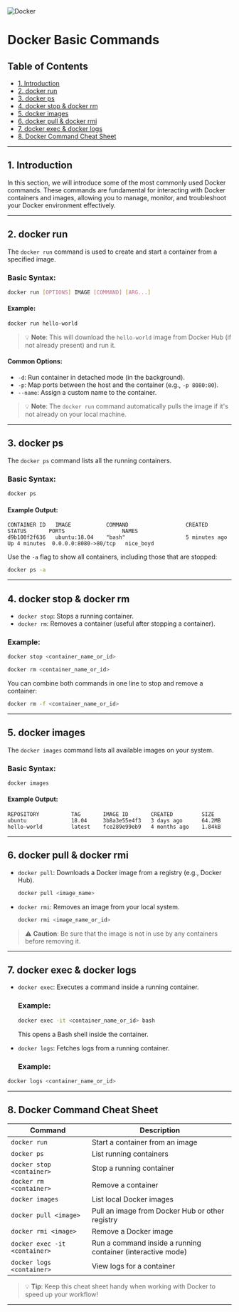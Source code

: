 <div align="left">
  <img src="/resources/images/docker-logo.png" alt="Docker" >
</div>

<!-- omit in toc -->
# Docker Basic Commands

<!-- omit in toc -->
## Table of Contents

- [1. Introduction](#1-introduction)
- [2. docker run](#2-docker-run)
- [3. docker ps](#3-docker-ps)
- [4. docker stop & docker rm](#4-docker-stop--docker-rm)
- [5. docker images](#5-docker-images)
- [6. docker pull & docker rmi](#6-docker-pull--docker-rmi)
- [7. docker exec & docker logs](#7-docker-exec--docker-logs)
- [8. Docker Command Cheat Sheet](#8-docker-command-cheat-sheet)

---

## 1. Introduction

In this section, we will introduce some of the most commonly used Docker commands. These commands are fundamental for interacting with Docker containers and images, allowing you to manage, monitor, and troubleshoot your Docker environment effectively.

---

## 2. docker run

The `docker run` command is used to create and start a container from a specified image.

### Basic Syntax:
```bash 
docker run [OPTIONS] IMAGE [COMMAND] [ARG...] 
```

#### Example:
```bash 
docker run hello-world 
```

> 💡 **Note**: This will download the `hello-world` image from Docker Hub (if not already present) and run it.

#### Common Options:
- `-d`: Run container in detached mode (in the background).
- `-p`: Map ports between the host and the container (e.g., `-p 8080:80`).
- `--name`: Assign a custom name to the container.

> 💡 **Note**: The `docker run` command automatically pulls the image if it's not already on your local machine.

---

## 3. docker ps

The `docker ps` command lists all the running containers.

### Basic Syntax:
```bash 
docker ps 
```
#### Example Output:

```plaintext
CONTAINER ID   IMAGE           COMMAND                  CREATED        STATUS       PORTS                  NAMES
d9b100f2f636   ubuntu:18.04    "bash"                   5 minutes ago  Up 4 minutes  0.0.0.0:8080->80/tcp   nice_boyd
```

Use the `-a` flag to show all containers, including those that are stopped:
```bash 
docker ps -a 
```

---

## 4. docker stop & docker rm

- `docker stop`: Stops a running container.
- `docker rm`: Removes a container (useful after stopping a container).

### Example:
```bash 
docker stop <container_name_or_id> 
```
```bash 
docker rm <container_name_or_id> 
```

You can combine both commands in one line to stop and remove a container:
```bash 
docker rm -f <container_name_or_id> 
```

---

## 5. docker images

The `docker images` command lists all available images on your system.

### Basic Syntax:
```bash 
docker images 
```

#### Example Output:
 ```plaintext
 REPOSITORY          TAG       IMAGE ID       CREATED         SIZE
 ubuntu              18.04     3b8a3e55e4f3   3 days ago      64.2MB
 hello-world         latest    fce289e99eb9   4 months ago    1.84kB
 ```
---

## 6. docker pull & docker rmi

- `docker pull`: Downloads a Docker image from a registry (e.g., Docker Hub).
  
  ```bash 
  docker pull <image_name> 
  ```

- `docker rmi`: Removes an image from your local system.
  
  ```bash 
  docker rmi <image_name_or_id> 
  ```

> ⚠️ **Caution**: Be sure that the image is not in use by any containers before removing it.

---

## 7. docker exec & docker logs

- `docker exec`: Executes a command inside a running container.

  ### Example:
  ```bash 
  docker exec -it <container_name_or_id> bash 
  ```

  This opens a Bash shell inside the container.

- `docker logs`: Fetches logs from a running container.

  ### Example:
```bash 
docker logs <container_name_or_id> 
```

---

## 8. Docker Command Cheat Sheet

| Command                     | Description                                                  |
|-----------------------------|--------------------------------------------------------------|
| `docker run`                 | Start a container from an image                              |
| `docker ps`                  | List running containers                                      |
| `docker stop <container>`    | Stop a running container                                     |
| `docker rm <container>`      | Remove a container                                           |
| `docker images`              | List local Docker images                                     |
| `docker pull <image>`        | Pull an image from Docker Hub or other registry              |
| `docker rmi <image>`         | Remove a Docker image                                        |
| `docker exec -it <container>`| Run a command inside a running container (interactive mode) |
| `docker logs <container>`    | View logs for a container                                    |

> 💡 **Tip**: Keep this cheat sheet handy when working with Docker to speed up your workflow!

---
